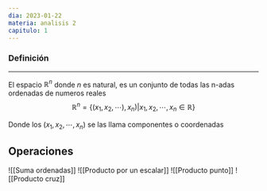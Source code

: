 ```yaml
---
dia: 2023-01-22
materia: analisis 2
capitulo: 1
---
```

### Definición
---
El espacio $\mathbb{R}^n$ donde $n$ es natural, es un conjunto de todas las n-adas ordenadas de numeros reales
$$\mathbb{R}^n=\{(x_1, x_2, \cdots), x_n) | x_1, x_2, \cdots, x_n \in \mathbb{R} \}$$

Donde los $(x_1, x_2, \cdots, x_n)$ se las llama componentes o coordenadas

## Operaciones
![[Suma ordenadas]] ![[Producto por un escalar]] ![[Producto punto]] ![[Producto cruz]]